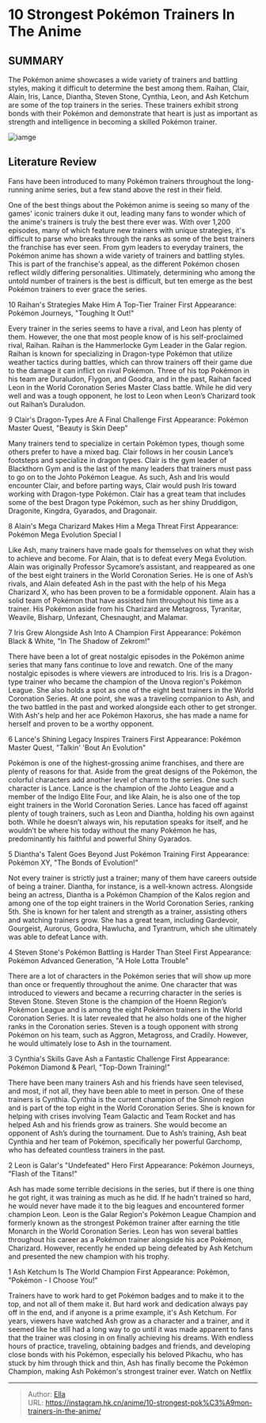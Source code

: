 # 10 Strongest Pokémon Trainers In The Anime


## SUMMARY 


 The Pokémon anime showcases a wide variety of trainers and battling styles, making it difficult to determine the best among them. 
 Raihan, Clair, Alain, Iris, Lance, Diantha, Steven Stone, Cynthia, Leon, and Ash Ketchum are some of the top trainers in the series. 
 These trainers exhibit strong bonds with their Pokémon and demonstrate that heart is just as important as strength and intelligence in becoming a skilled Pokémon trainer. 

![iamge](https://static1.srcdn.com/wordpress/wp-content/uploads/2023/09/pokemon-s-strongest-trainers.jpg)

## Literature Review

Fans have been introduced to many Pokémon trainers throughout the long-running anime series, but a few stand above the rest in their field. 




One of the best things about the Pokémon anime is seeing so many of the games&#39; iconic trainers duke it out, leading many fans to wonder which of the anime&#39;s trainers is truly the best there ever was. With over 1,200 episodes, many of which feature new trainers with unique strategies, it&#39;s difficult to parse who breaks through the ranks as some of the best trainers the franchise has ever seen.
From gym leaders to everyday trainers, the Pokémon anime has shown a wide variety of trainers and battling styles. This is part of the franchise&#39;s appeal, as the different Pokémon chosen reflect wildly differing personalities. Ultimately, determining who among the untold number of trainers is the best is difficult, but ten emerge as the best Pokémon trainers to ever grace the series.









 








 10  Raihan&#39;s Strategies Make Him A Top-Tier Trainer 
First Appearance: Pokémon Journeys, &#34;Toughing It Out!&#34;
        

 Every trainer in the series seems to have a rival, and Leon has plenty of them. However, the one that most people know of is his self-proclaimed rival, Raihan. Raihan is the Hammerlocke Gym Leader in the Galar region. Raihan is known for specializing in Dragon-type Pokémon that utilize weather tactics during battles, which can throw trainers off their game due to the damage it can inflict on rival Pokémon. Three of his top Pokémon in his team are Duraludon, Flygon, and Goodra, and in the past, Raihan faced Leon in the World Coronation Series Master Class battle. While he did very well and was a tough opponent, he lost to Leon when Leon’s Charizard took out Raihan’s Duraludon.





 9  Clair&#39;s Dragon-Types Are A Final Challenge 
First Appearance: Pokémon Master Quest, &#34;Beauty is Skin Deep&#34;
        

Many trainers tend to specialize in certain Pokémon types, though some others prefer to have a mixed bag. Clair follows in her cousin Lance’s footsteps and specialize in dragon types. Clair is the gym leader of Blackthorn Gym and is the last of the many leaders that trainers must pass to go on to the Johto Pokémon League. As such, Ash and Iris would encounter Clair, and before parting ways, Clair would push Iris toward working with Dragon-type Pokémon. Clair has a great team that includes some of the best Dragon type Pokémon, such as her shiny Druddigon, Dragonite, Kingdra, Gyarados, and Dragonair.





 8  Alain&#39;s Mega Charizard Makes Him a Mega Threat 
First Appearance: Pokémon Mega Evolution Special I
        

 Like Ash, many trainers have made goals for themselves on what they wish to achieve and become. For Alain, that is to defeat every Mega Evolution. Alain was originally Professor Sycamore’s assistant, and reappeared as one of the best eight trainers in the World Coronation Series. He is one of Ash’s rivals, and Alain defeated Ash in the past with the help of his Mega Charizard X, who has been proven to be a formidable opponent. Alain has a solid team of Pokémon that have assisted him throughout his time as a trainer. His Pokémon aside from his Charizard are Metagross, Tyranitar, Weavile, Bisharp, Unfezant, Chesnaught, and Malamar.





 7  Iris Grew Alongside Ash Into A Champion 
First Appearance: Pokémon Black &amp; White, &#34;In The Shadow of Zekrom!&#34;
        

There have been a lot of great nostalgic episodes in the Pokémon anime series that many fans continue to love and rewatch. One of the many nostalgic episodes is where viewers are introduced to Iris. Iris is a Dragon-type trainer who became the champion of the Unova region&#39;s Pokémon League. She also holds a spot as one of the eight best trainers in the World Coronation Series. At one point, she was a traveling companion to Ash, and the two battled in the past and worked alongside each other to get stronger. With Ash&#39;s help and her ace Pokémon Haxorus, she has made a name for herself and proven to be a worthy opponent.





 6  Lance&#39;s Shining Legacy Inspires Trainers 
First Appearance: Pokémon Master Quest, &#34;Talkin&#39; &#39;Bout An Evolution&#34;
        

 Pokémon is one of the highest-grossing anime franchises, and there are plenty of reasons for that. Aside from the great designs of the Pokémon, the colorful characters add another level of charm to the series. One such character is Lance. Lance is the champion of the Johto League and a member of the Indigo Elite Four, and like Alain, he is also one of the top eight trainers in the World Coronation Series. Lance has faced off against plenty of tough trainers, such as Leon and Diantha, holding his own against both. While he doesn’t always win, his reputation speaks for itself, and he wouldn’t be where his today without the many Pokémon he has, predominantly his faithful and powerful Shiny Gyarados.





 5  Diantha&#39;s Talent Goes Beyond Just Pokémon Training 
First Appearance: Pokémon XY, &#34;The Bonds of Evolution!&#34;
        

 Not every trainer is strictly just a trainer; many of them have careers outside of being a trainer. Diantha, for instance, is a well-known actress. Alongside being an actress, Diantha is a Pokémon Champion of the Kalos region and among one of the top eight trainers in the World Coronation Series, ranking 5th. She is known for her talent and strength as a trainer, assisting others and watching trainers grow. She has a great team, including Gardevoir, Gourgeist, Aurorus, Goodra, Hawlucha, and Tyrantrum, which she ultimately was able to defeat Lance with.





 4  Steven Stone&#39;s Pokémon Battling is Harder Than Steel 
First Appearance: Pokémon Advanced Generation, &#34;A Hole Lotta Trouble&#34;
        

 There are a lot of characters in the Pokémon series that will show up more than once or frequently throughout the anime. One character that was introduced to viewers and became a recurring character in the series is Steven Stone. Steven Stone is the champion of the Hoenn Region’s Pokémon League and is among the eight Pokémon trainers in the World Coronation Series. It is later revealed that he also holds one of the higher ranks in the Coronation series. Steven is a tough opponent with strong Pokémon on his team, such as Aggron, Metagross, and Cradily. However, he would ultimately lose to Ash in the tournament.





 3  Cynthia&#39;s Skills Gave Ash a Fantastic Challenge 
First Appearance: Pokémon Diamond &amp; Pearl, &#34;Top-Down Training!&#34;


 







There have been many trainers Ash and his friends have seen televised, and most, if not all, they have been able to meet in person. One of these trainers is Cynthia. Cynthia is the current champion of the Sinnoh region and is part of the top eight in the World Coronation Series. She is known for helping with crises involving Team Galactic and Team Rocket and has helped Ash and his friends grow as trainers. She would become an opponent of Ash’s during the tournament. Due to Ash’s training, Ash beat Cynthia and her team of Pokémon, specifically her powerful Garchomp, who has defeated countless trainers in the past.





 2  Leon is Galar&#39;s &#34;Undefeated&#34; Hero 
First Appearance: Pokémon Journeys, &#34;Flash of the Titans!&#34;


 







Ash has made some terrible decisions in the series, but if there is one thing he got right, it was training as much as he did. If he hadn&#39;t trained so hard, he would never have made it to the big leagues and encountered former champion Leon. Leon is the Galar Region&#39;s Pokémon League Champion and formerly known as the strongest Pokémon trainer after earning the title Monarch in the World Coronation Series. Leon has won several battles throughout his career as a Pokémon trainer alongside his ace Pokémon, Charizard. However, recently he ended up being defeated by Ash Ketchum and presented the new champion with his trophy.





 1  Ash Ketchum Is The World Champion 
First Appearance: Pokémon, &#34;Pokémon - I Choose You!&#34;


 







Trainers have to work hard to get Pokémon badges and to make it to the top, and not all of them make it. But hard work and dedication always pay off in the end, and if anyone is a prime example, it&#39;s Ash Ketchum. For years, viewers have watched Ash grow as a character and a trainer, and it seemed like he still had a long way to go until it was made apparent to fans that the trainer was closing in on finally achieving his dreams. With endless hours of practice, traveling, obtaining badges and friends, and developing close bonds with his Pokémon, especially his beloved Pikachu, who has stuck by him through thick and thin, Ash has finally become the Pokémon Champion, making Ash Pokémon&#39;s strongest trainer ever.
Watch on Netflix

---

> Author: [Ella](https://instagram.hk.cn/)  
> URL: https://instagram.hk.cn/anime/10-strongest-pok%C3%A9mon-trainers-in-the-anime/  


